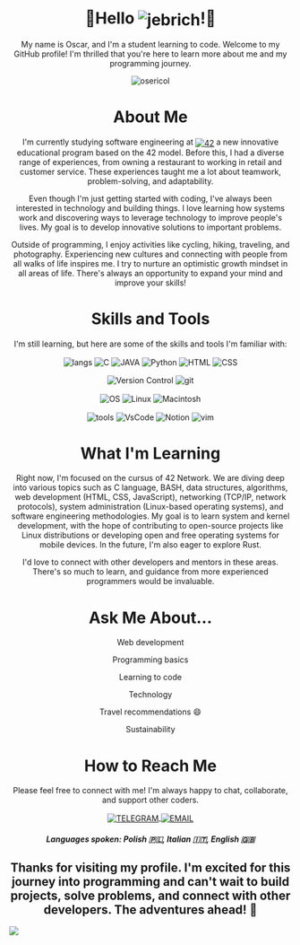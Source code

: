 <h1 align="center">👋Hello <img align="center" src="https://komarev.com/ghpvc/?username=jebrich&label=Visitor NO. &color=FFAA4D&style=for-the-badge" alt="jebrich" >!👋</h1>

<p align="center">My name is Oscar, and I'm a student learning to code. Welcome to my GitHub profile! I'm thrilled that you're here to learn more about me and my programming journey.</p>
<p align="center"><img align="center" src="https://badge42.vercel.app/api/v2/clhue275i009708kz593xsy0p/stats?cursusId=21&coalitionId=125" alt="osericol"></p>

<h1 align="center">About Me</h1>

<p align="center">I'm currently studying software engineering at <a href="http://42roma.it"> <img align="center" src="https://img.shields.io/badge/Roma-ffffff?style=for-the-badge&logo=42&logoColor=black" alt="42"></a> a new innovative educational program based on the 42 model. Before this, I had a diverse range of experiences, from owning a restaurant to working in retail and customer service. These experiences taught me a lot about teamwork, problem-solving, and adaptability.</p>

<p align="center">Even though I'm just getting started with coding, I've always been interested in technology and building things. I love learning how systems work and discovering ways to leverage technology to improve people's lives. My goal is to develop innovative solutions to important problems.</p>

<p align="center">Outside of programming, I enjoy activities like cycling, hiking, traveling, and photography. Experiencing new cultures and connecting with people from all walks of life inspires me. I try to nurture an optimistic growth mindset in all areas of life. There's always an opportunity to expand your mind and improve your skills!</p>

<h1 align="center">Skills and Tools</h1>


<p align ="center">I'm still learning, but here are some of the skills and tools I'm familiar with:</p>

<p align="center"><img align="center" src="https://img.shields.io/badge/Languages-ffffff?style=for-the-badge&logo=none&logoColor=black" alt="langs"> <img align="center" src="https://img.shields.io/badge/C-00599C?style=for-the-badge&logo=c&logoColor=white" alt="C"> <img align="center" src="https://img.shields.io/badge/Java-ED8B00?style=for-the-badge&logo=openjdk&logoColor=white" alt="JAVA"> <img align="center" src="https://img.shields.io/badge/Python-14354C?style=for-the-badge&logo=python&logoColor=white" alt="Python"> <img align="center" src="https://img.shields.io/badge/HTML5-E34F26?style=for-the-badge&logo=html5&logoColor=white" alt="HTML"> <img align="center" src="https://img.shields.io/badge/CSS3-1572B6?style=for-the-badge&logo=css3&logoColor=white" alt="CSS"></p>
  
<p align="center"><img align="center" src="https://img.shields.io/badge/Version Control-ffffff?style=for-the-badge&logo=none&logoColor=black" alt="Version Control"> <img align="center" src="https://img.shields.io/badge/GIT-E44C30?style=for-the-badge&logo=git&logoColor=white" alt="git"></p>

<p align="center"><img align="center" src="https://img.shields.io/badge/OS-ffffff?style=for-the-badge&logo=none&logoColor=black" alt="OS" > <img align="center" src="https://img.shields.io/badge/Linux-FCC624?style=for-the-badge&logo=linux&logoColor=black" alt="Linux"> <img align="center" src="https://img.shields.io/badge/iOS-000000?style=for-the-badge&logo=ios&logoColor=white" alt="Macintosh"></p>

 <p align="center"><img align="center" src="https://img.shields.io/badge/Tools-ffffff?style=for-the-badge&logo=none&logoColor=black" alt="tools">     <img align="center" src="https://img.shields.io/badge/Visual_Studio_Code-0078D4?style=for-the-badge&logo=visual%20studio%20code&logoColor=white" alt="VsCode" >     <img align="center" src="https://img.shields.io/badge/Notion-000000?style=for-the-badge&logo=notion&logoColor=white" alt="Notion">     <img align="center" src="https://img.shields.io/badge/VIM-%2311AB00.svg?&style=for-the-badge&logo=vim&logoColor=white" alt="vim"></p>

<h1 align="center"> What I'm Learning</h1>

<p align="center">Right now, I'm focused on the cursus of 42 Network. We are diving deep into various topics such as C language, BASH, data structures, algorithms, web development (HTML, CSS, JavaScript), networking (TCP/IP, network protocols), system administration (Linux-based operating systems), and software engineering methodologies. My goal is to learn system and kernel development, with the hope of contributing to open-source projects like Linux distributions or developing open and free operating systems for mobile devices. In the future, I'm also eager to explore Rust.</p>

<p align="center">I'd love to connect with other developers and mentors in these areas. There's so much to learn, and guidance from more experienced programmers would be invaluable.</p>

<h1 align="center">Ask Me About...</h1>

<div align="center">
<p>Web development</p>
<p>Programming basics</p>
<p>Learning to code</p>
<p>Technology</p>
<p>Travel recommendations 😄</p>
<p>Sustainability</p>
</div>

<h1 align="center">How to Reach Me</h1>


<p align="center">Please feel free to connect with me! I'm always happy to chat, collaborate, and support other coders.</p>

<p align="center"><a href="https://t.me/jebrich"> <img align="center" src="https://img.shields.io/badge/Telegram-2CA5E0?style=for-the-badge&logo=telegram&logoColor=white" alt="TELEGRAM"> </a>
<a href="mailto:jebrich@writeme.com"> <img align="center" src="https://img.shields.io/badge/email-2CA5E0?style=for-the-badge&logo=maildotru&logoColor=white" alt="EMAIL"> </a></p>


<h5 align="center">Languages spoken: Polish 🇵🇱, Italian 🇮🇹, English 🇬🇧</h5>

<h2 align="center">Thanks for visiting my profile. I'm excited for this journey into programming and can't wait to build projects, solve problems, and connect with other developers. The adventures ahead! 🚀</h2>

![](https://hit.yhype.me/github/profile?user_id=109754164)
